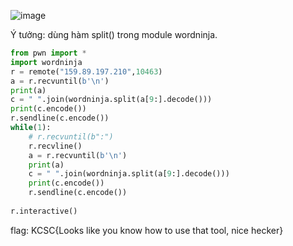 ![image](https://user-images.githubusercontent.com/82592489/213146990-ef686632-f628-43fe-b4ab-fad480117364.png)





Ý tưởng: dùng hàm split() trong module wordninja.



```py
from pwn import *
import wordninja
r = remote("159.89.197.210",10463)
a = r.recvuntil(b'\n')
print(a)
c = " ".join(wordninja.split(a[9:].decode()))
print(c.encode())
r.sendline(c.encode())
while(1):
    # r.recvuntil(b":")
    r.recvline()
    a = r.recvuntil(b'\n')
    print(a)
    c = " ".join(wordninja.split(a[9:].decode()))
    print(c.encode())
    r.sendline(c.encode())
    
r.interactive()
```

flag: KCSC{Looks like you know how to use that tool, nice hecker}
